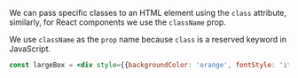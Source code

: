 
We can pass specific classes to an HTML element using the `class` attribute, similarly, for React components we use the `className` prop.

We use `className` as the `prop` name because `class` is a reserved keyword in JavaScript.

```jsx
const largeBox = <div style={{backgroundColor: 'orange', fontStyle: 'italic'}} className="box box--large">large orange box</div>
```
